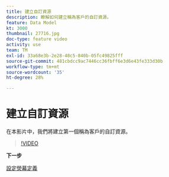 ```yaml
---
title: 建立自訂資源
description: 瞭解如何建立稱為客戶的自訂資源。
feature: Data Model
kt: 3000
thumbnail: 27716.jpg
doc-type: feature video
activity: use
team: TM
exl-id: 33a68e3b-2e28-48c5-840b-05fc49825fff
source-git-commit: 481cbdcc9ac7446cc36fbff6e3d6e43fe333d30b
workflow-type: tm+mt
source-wordcount: '35'
ht-degree: 28%

---
```


# 建立自訂資源

在本影片中，我們將建立第一個稱為客戶的自訂資源。

>[!VIDEO](https://video.tv.adobe.com/v/27716?quality=9)

**下一步**

[設定熒幕定義](./configuring-a-screen-definition-for-a-custom-resource.md)
